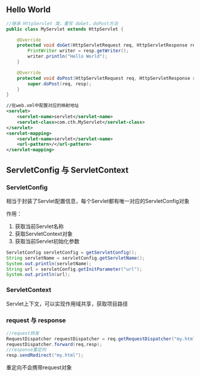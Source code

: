 ## Hello World

```java
//继承 HttpServlet 类，重写 doGet、doPost方法
public class MyServlet extends HttpServlet {

    @Override
    protected void doGet(HttpServletRequest req, HttpServletResponse resp) throws ServletException, IOException {
        PrintWriter writer = resp.getWriter();
        writer.println("Hello World");
    }

    @Override
    protected void doPost(HttpServletRequest req, HttpServletResponse resp) throws ServletException, IOException {
        super.doPost(req, resp);
    }
}
```

```xml
//在web.xml中配置对应的映射地址
<servlet>
    <servlet-name>servlet</servlet-name>
    <servlet-class>com.cth.MyServlet</servlet-class>
</servlet>
<servlet-mapping>
    <servlet-name>servlet</servlet-name>
    <url-pattern>/</url-pattern>
</servlet-mapping>
```

## ServletConfig 与 ServletContext

### ServletConfig

相当于封装了Servlet配置信息，每个Servlet都有唯一对应的ServletConfig对象

作用：

1. 获取当前Servlet名称
2. 获取ServletContext对象
3. 获取当前Servlet初始化参数

```java
ServletConfig servletConfig = getServletConfig();
String servletName = servletConfig.getServletName();
System.out.println(servletName);
String url = servletConfig.getInitParameter("url");
System.out.println(url);
```

### ServletContext

Servlet上下文，可以实现作用域共享，获取项目路径

### request 与 response

```java
//request转发
RequestDispatcher requestDispatcher = req.getRequestDispatcher("my.html");
requestDispatcher.forward(req,resp);
//response重定向
resp.sendRedirect("my.html");

```

重定向不会携带request对象

